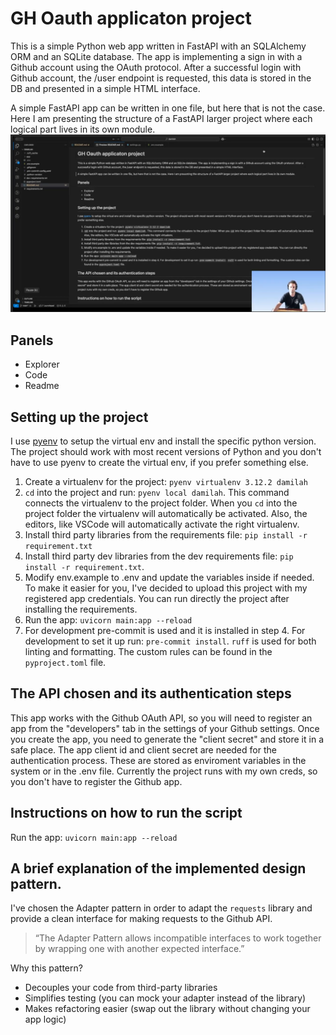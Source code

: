 # GH Oauth applicaton project
This is a simple Python web app written in FastAPI with an SQLAlchemy ORM and an SQLite database. The app is implementing a sign in with a Github account using the OAuth protocol. After a successful login with Github account, the /user endpoint is requested, this data is stored in the DB and presented in a simple HTML interface.

A simple FastAPI app can be written in one file, but here that is not the case. Here I am presenting the structure of a FastAPI larger project where each logical part lives in its own module.
[![Watch a project walktrhough here.](./video_placeholder.png)](https://drive.google.com/file/d/1HEFTV2_U_0WltTRuLLgkX-RI2-snoTpZ/view?usp=sharing)
## Panels
- Explorer
- Code
- Readme

## Setting up the project
I use [pyenv](https://github.com/pyenv/pyenv) to setup the virtual env and install the specific python version. The project should work with most recent versions of Python and you don't have to use pyenv to create the virtual env, if you prefer something else.
1. Create a virtualenv for the project: `pyenv virtualenv 3.12.2 damilah`
2. `cd` into the project and run: `pyenv local damilah`. This command connects the virtualenv to the project folder. When you `cd` into the project folder the virtualenv will automatically be activated. Also, the editors, like VSCode will automatically activate the right virtualenv.
3. Install third party libraries from the requirements file: `pip install -r requirement.txt`
4. Install third party dev libraries from the dev requirements file: `pip install -r requirement.txt`.
5. Modify env.example to .env and update the variables inside if needed. To make it easier for you, I've decided to upload this project with my registered app credentials. You can run directly the project after installing the requirements.
6. Run the app: `uvicorn main:app --reload`
7. For development pre-commit is used and it is installed in step 4. For development to set it up run: `pre-commit install`. `ruff` is used for both linting and formatting. The custom rules can be found in the `pyproject.toml` file.

## The API chosen and its authentication steps
This app works with the Github OAuth API, so you will need to register an app from the "developers" tab in the settings of your Github settings. Once you create the app, you need to generate the "client secret" and store it in a safe place. The app client id and client secret are needed for the authentication process. These are stored as enviroment variables in the system or in the .env file. Currently the project runs with my own creds, so you don't have to register the Github app.
## Instructions on how to run the script
Run the app: `uvicorn main:app --reload`
## A brief explanation of the implemented design pattern.
I've chosen the Adapter pattern in order to adapt the `requests` library and provide a clean interface for making requests to the Github API.
> “The Adapter Pattern allows incompatible interfaces to work together by wrapping one with another expected interface.”

Why this pattern?
- Decouples your code from third-party libraries
- Simplifies testing (you can mock your adapter instead of the library)
- Makes refactoring easier (swap out the library without changing your app logic)
